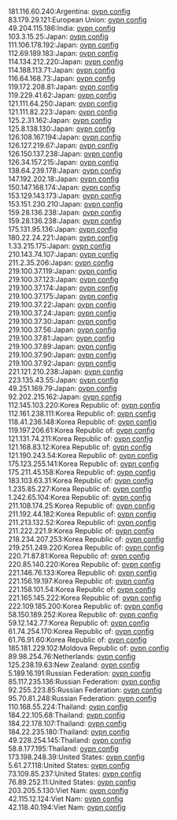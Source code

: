 181.116.60.240:Argentina: [ovpn config](vpn/181_116_60_240.ovpn)  
83.179.29.121:European Union: [ovpn config](vpn/83_179_29_121.ovpn)  
49.204.115.186:India: [ovpn config](vpn/49_204_115_186.ovpn)  
103.3.15.25:Japan: [ovpn config](vpn/103_3_15_25.ovpn)  
111.106.178.192:Japan: [ovpn config](vpn/111_106_178_192.ovpn)  
112.69.189.183:Japan: [ovpn config](vpn/112_69_189_183.ovpn)  
114.134.212.220:Japan: [ovpn config](vpn/114_134_212_220.ovpn)  
114.188.113.71:Japan: [ovpn config](vpn/114_188_113_71.ovpn)  
116.64.168.73:Japan: [ovpn config](vpn/116_64_168_73.ovpn)  
119.172.208.81:Japan: [ovpn config](vpn/119_172_208_81.ovpn)  
119.229.41.62:Japan: [ovpn config](vpn/119_229_41_62.ovpn)  
121.111.64.250:Japan: [ovpn config](vpn/121_111_64_250.ovpn)  
121.111.82.223:Japan: [ovpn config](vpn/121_111_82_223.ovpn)  
125.2.31.162:Japan: [ovpn config](vpn/125_2_31_162.ovpn)  
125.8.138.130:Japan: [ovpn config](vpn/125_8_138_130.ovpn)  
126.108.167.194:Japan: [ovpn config](vpn/126_108_167_194.ovpn)  
126.127.219.67:Japan: [ovpn config](vpn/126_127_219_67.ovpn)  
126.150.137.238:Japan: [ovpn config](vpn/126_150_137_238.ovpn)  
126.34.157.215:Japan: [ovpn config](vpn/126_34_157_215.ovpn)  
138.64.239.178:Japan: [ovpn config](vpn/138_64_239_178.ovpn)  
147.192.202.18:Japan: [ovpn config](vpn/147_192_202_18.ovpn)  
150.147.168.174:Japan: [ovpn config](vpn/150_147_168_174.ovpn)  
153.129.143.173:Japan: [ovpn config](vpn/153_129_143_173.ovpn)  
153.151.230.210:Japan: [ovpn config](vpn/153_151_230_210.ovpn)  
159.28.136.238:Japan: [ovpn config](vpn/159_28_136_238.ovpn)  
159.28.136.238:Japan: [ovpn config](vpn/159_28_136_238.ovpn)  
175.131.95.136:Japan: [ovpn config](vpn/175_131_95_136.ovpn)  
180.22.24.221:Japan: [ovpn config](vpn/180_22_24_221.ovpn)  
1.33.215.175:Japan: [ovpn config](vpn/1_33_215_175.ovpn)  
210.143.74.107:Japan: [ovpn config](vpn/210_143_74_107.ovpn)  
211.2.35.206:Japan: [ovpn config](vpn/211_2_35_206.ovpn)  
219.100.37.119:Japan: [ovpn config](vpn/219_100_37_119.ovpn)  
219.100.37.123:Japan: [ovpn config](vpn/219_100_37_123.ovpn)  
219.100.37.174:Japan: [ovpn config](vpn/219_100_37_174.ovpn)  
219.100.37.175:Japan: [ovpn config](vpn/219_100_37_175.ovpn)  
219.100.37.22:Japan: [ovpn config](vpn/219_100_37_22.ovpn)  
219.100.37.24:Japan: [ovpn config](vpn/219_100_37_24.ovpn)  
219.100.37.30:Japan: [ovpn config](vpn/219_100_37_30.ovpn)  
219.100.37.56:Japan: [ovpn config](vpn/219_100_37_56.ovpn)  
219.100.37.81:Japan: [ovpn config](vpn/219_100_37_81.ovpn)  
219.100.37.89:Japan: [ovpn config](vpn/219_100_37_89.ovpn)  
219.100.37.90:Japan: [ovpn config](vpn/219_100_37_90.ovpn)  
219.100.37.92:Japan: [ovpn config](vpn/219_100_37_92.ovpn)  
221.121.210.238:Japan: [ovpn config](vpn/221_121_210_238.ovpn)  
223.135.43.55:Japan: [ovpn config](vpn/223_135_43_55.ovpn)  
49.251.169.79:Japan: [ovpn config](vpn/49_251_169_79.ovpn)  
92.202.215.162:Japan: [ovpn config](vpn/92_202_215_162.ovpn)  
112.145.103.220:Korea Republic of: [ovpn config](vpn/112_145_103_220.ovpn)  
112.161.238.111:Korea Republic of: [ovpn config](vpn/112_161_238_111.ovpn)  
118.41.236.148:Korea Republic of: [ovpn config](vpn/118_41_236_148.ovpn)  
119.197.206.61:Korea Republic of: [ovpn config](vpn/119_197_206_61.ovpn)  
121.131.74.211:Korea Republic of: [ovpn config](vpn/121_131_74_211.ovpn)  
121.168.83.12:Korea Republic of: [ovpn config](vpn/121_168_83_12.ovpn)  
121.190.243.54:Korea Republic of: [ovpn config](vpn/121_190_243_54.ovpn)  
175.123.255.141:Korea Republic of: [ovpn config](vpn/175_123_255_141.ovpn)  
175.211.45.158:Korea Republic of: [ovpn config](vpn/175_211_45_158.ovpn)  
183.103.63.31:Korea Republic of: [ovpn config](vpn/183_103_63_31.ovpn)  
1.235.85.227:Korea Republic of: [ovpn config](vpn/1_235_85_227.ovpn)  
1.242.65.104:Korea Republic of: [ovpn config](vpn/1_242_65_104.ovpn)  
211.108.174.25:Korea Republic of: [ovpn config](vpn/211_108_174_25.ovpn)  
211.192.44.182:Korea Republic of: [ovpn config](vpn/211_192_44_182.ovpn)  
211.213.132.52:Korea Republic of: [ovpn config](vpn/211_213_132_52.ovpn)  
211.222.221.9:Korea Republic of: [ovpn config](vpn/211_222_221_9.ovpn)  
218.234.207.253:Korea Republic of: [ovpn config](vpn/218_234_207_253.ovpn)  
219.251.249.220:Korea Republic of: [ovpn config](vpn/219_251_249_220.ovpn)  
220.71.87.81:Korea Republic of: [ovpn config](vpn/220_71_87_81.ovpn)  
220.85.140.220:Korea Republic of: [ovpn config](vpn/220_85_140_220.ovpn)  
221.146.76.133:Korea Republic of: [ovpn config](vpn/221_146_76_133.ovpn)  
221.156.19.197:Korea Republic of: [ovpn config](vpn/221_156_19_197.ovpn)  
221.158.101.54:Korea Republic of: [ovpn config](vpn/221_158_101_54.ovpn)  
221.165.145.222:Korea Republic of: [ovpn config](vpn/221_165_145_222.ovpn)  
222.109.185.200:Korea Republic of: [ovpn config](vpn/222_109_185_200.ovpn)  
58.150.189.252:Korea Republic of: [ovpn config](vpn/58_150_189_252.ovpn)  
59.12.142.77:Korea Republic of: [ovpn config](vpn/59_12_142_77.ovpn)  
61.74.254.170:Korea Republic of: [ovpn config](vpn/61_74_254_170.ovpn)  
61.76.91.60:Korea Republic of: [ovpn config](vpn/61_76_91_60.ovpn)  
185.181.229.102:Moldova Republic of: [ovpn config](vpn/185_181_229_102.ovpn)  
89.98.254.76:Netherlands: [ovpn config](vpn/89_98_254_76.ovpn)  
125.238.19.63:New Zealand: [ovpn config](vpn/125_238_19_63.ovpn)  
5.189.16.191:Russian Federation: [ovpn config](vpn/5_189_16_191.ovpn)  
85.117.235.136:Russian Federation: [ovpn config](vpn/85_117_235_136.ovpn)  
92.255.223.85:Russian Federation: [ovpn config](vpn/92_255_223_85.ovpn)  
95.70.81.248:Russian Federation: [ovpn config](vpn/95_70_81_248.ovpn)  
110.168.55.224:Thailand: [ovpn config](vpn/110_168_55_224.ovpn)  
184.22.105.68:Thailand: [ovpn config](vpn/184_22_105_68.ovpn)  
184.22.178.107:Thailand: [ovpn config](vpn/184_22_178_107.ovpn)  
184.22.235.180:Thailand: [ovpn config](vpn/184_22_235_180.ovpn)  
49.228.254.145:Thailand: [ovpn config](vpn/49_228_254_145.ovpn)  
58.8.177.195:Thailand: [ovpn config](vpn/58_8_177_195.ovpn)  
173.198.248.39:United States: [ovpn config](vpn/173_198_248_39.ovpn)  
5.61.27.118:United States: [ovpn config](vpn/5_61_27_118.ovpn)  
73.109.85.237:United States: [ovpn config](vpn/73_109_85_237.ovpn)  
76.89.252.11:United States: [ovpn config](vpn/76_89_252_11.ovpn)  
203.205.5.130:Viet Nam: [ovpn config](vpn/203_205_5_130.ovpn)  
42.115.12.124:Viet Nam: [ovpn config](vpn/42_115_12_124.ovpn)  
42.118.40.194:Viet Nam: [ovpn config](vpn/42_118_40_194.ovpn)  
